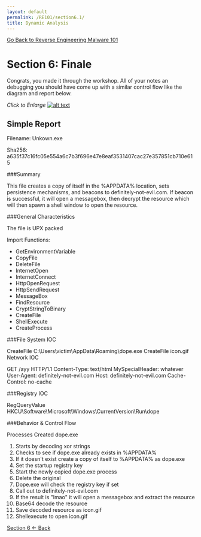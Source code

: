 ```yaml
---
layout: default
permalink: /RE101/section6.1/
title: Dynamic Analysis
---
```

[Go Back to Reverse Engineering Malware 101](https://securedorg.github.io/RE101/)

# Section 6: Finale #

Congrats, you made it through the workshop. All of your notes an debugging you should have come up with a similar control flow like the diagram and report below.

*Click to Enlarge*
[![alt text](https://securedorg.github.io/images/diagram.png "diagram")](https://securedorg.github.io/images/diagram.png)


## Simple Report

Filename: Unkown.exe

Sha256: a635f37c16fc05e554a6c7b3f696e47e8eaf3531407cac27e357851cb710e615

###Summary

This file creates a copy of itself in the %APPDATA% location, sets persistence mechanisms, and beacons to definitely-not-evil.com. If beacon is successful, it will open a messagebox, then decrypt the resource which will then spawn a shell window to open the resource.

###General Characteristics

The file is UPX packed

Import Functions:
* GetEnvironmentVariable
* CopyFile
* DeleteFile
* InternetOpen
* InternetConnect
* HttpOpenRequest
* HttpSendRequest
* MessageBox
* FindResource
* CryptStringToBinary
* CreateFile
* ShellExecute
* CreateProcess


###File System IOC

CreateFile	C:\Users\victim\AppData\Roaming\dope.exe CreateFile icon.gif
Network IOC

GET /ayy HTTP/1.1 Content-Type: text/html MySpecialHeader: whatever User-Agent: definitely-not-evil.com Host: definitely-not-evil.com Cache-Control: no-cache 

###Registry IOC

RegQueryValue	HKCU\Software\Microsoft\Windows\CurrentVersion\Run\dope

###Behavior & Control Flow

Processes Created dope.exe
1) Starts by decoding xor strings 
2) Checks to see if dope.exe already exists in %APPDATA% 
3) If it doesn't exist create a copy of itself to %APPDATA% as dope.exe 
4) Set the startup registry key 
5) Start the newly copied dope.exe process 
6) Delete the original 
7) Dope.exe will check the registry key if set 
8) Call out to definitely-not-evil.com 
9) If the result is "lmao" it will open a messagebox and extract the resource 
10) Base64 decode the resource 
11) Save decoded resource as icon.gif 
12) Shellexecute to open icon.gif

[Section 6 <- Back](https://securedorg.github.io/RE101/section6)